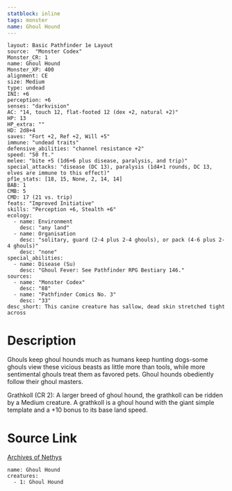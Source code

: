 ```yaml
---
statblock: inline
tags: monster
name: Ghoul Hound
---
```

```statblock
layout: Basic Pathfinder 1e Layout
source:  "Monster Codex"
Monster_CR: 1
name: Ghoul Hound
Monster_XP: 400
alignment: CE
size: Medium
type: undead
INI: +6
perception: +6
senses: "darkvision"
AC: "14, touch 12, flat-footed 12 (dex +2, natural +2)"
HP: 13
HP_extra: ""
HD: 2d8+4
saves: "Fort +2, Ref +2, Will +5"
immune: "undead traits"
defensive_abilities: "channel resistance +2"
speed: "50 ft."
melee: "bite +5 (1d6+6 plus disease, paralysis, and trip)"
special_attacks: "disease (DC 13), paralysis (1d4+1 rounds, DC 13, elves are immune to this effect)"
pf1e_stats: [18, 15, None, 2, 14, 14]
BAB: 1
CMB: 5
CMD: 17 (21 vs. trip)
feats: "Improved Initiative"
skills: "Perception +6, Stealth +6"
ecology:
  - name: Environment
    desc: "any land"
  - name: Organisation
    desc: "solitary, guard (2-4 plus 2-4 ghouls), or pack (4-6 plus 2-4 ghouls)"
    desc: "none"
special_abilities:
  - name: Disease (Su)
    desc: "Ghoul Fever: See Pathfinder RPG Bestiary 146."
sources:
  - name: "Monster Codex"
    desc: "88"
  - name: "Pathfinder Comics No. 3"
    desc: "33"
desc_short: This canine creature has sallow, dead skin stretched tight across
```
# Description
Ghouls keep ghoul hounds much as humans keep hunting dogs-some ghouls view these vicious beasts as little more than tools, while more sentimental ghouls treat them as favored pets. Ghoul hounds obediently follow their ghoul masters.

 Grathkoll (CR 2): A larger breed of ghoul hound, the grathkoll can be ridden by a Medium creature. A grathkoll is a ghoul hound with the giant simple template and a +10 bonus to its base land speed.
# Source Link
[Archives of Nethys](https://aonprd.com/MonsterDisplay.aspx?ItemName=Ghoul%20Hound)
```encounter-table
name: Ghoul Hound
creatures:
  - 1: Ghoul Hound
```
